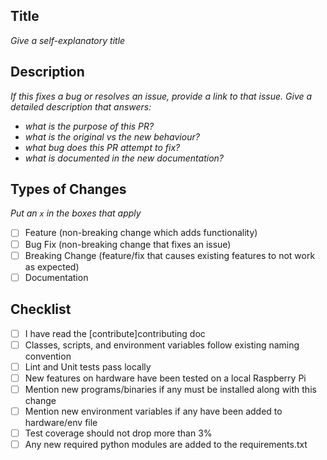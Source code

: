 ## Title
_Give a self-explanatory title_

## Description
_If this fixes a bug or resolves an issue, provide a link to that issue. Give a detailed description that answers:_
- _what is the purpose of this PR?_
- _what is the original vs the new behaviour?_
- _what bug does this PR attempt to fix?_
- _what is documented in the new documentation?_

## Types of Changes
_Put an `x` in the boxes that apply_

- [ ] Feature (non-breaking change which adds functionality)
- [ ] Bug Fix (non-breaking change that fixes an issue)
- [ ] Breaking Change (feature/fix that causes existing features to not work as expected)
- [ ] Documentation

## Checklist

- [ ] I have read the [contribute]contributing<link> doc
- [ ] Classes, scripts, and environment variables follow existing naming convention
- [ ] Lint and Unit tests pass locally
- [ ] New features on hardware have been tested on a local Raspberry Pi
- [ ] Mention new programs/binaries if any must be installed along with this change
- [ ] Mention new environment variables if any have been added to hardware/env file
- [ ] Test coverage should not drop more than 3%
- [ ] Any new required python modules are added to the requirements.txt